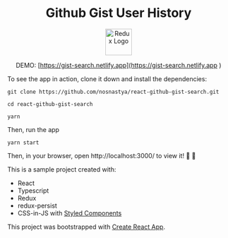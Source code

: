 <h1 align="center">Github Gist User History</h1>

<div align="center">

<img src='https://github.githubassets.com/images/modules/logos_page/Octocat.png' height='60' alt='Redux Logo' aria-label='redux.js.org' />

DEMO: [https://gist-search.netlify.app](https://gist-search.netlify.app
)

</div>


To see the app in action, clone it down and install the dependencies:

`git clone https://github.com/nosnastya/react-github-gist-search.git`

`cd react-github-gist-search`

`yarn`

Then, run the app

`yarn start`



Then, in your browser, open http://localhost:3000/ to view it! 🎉 🎉

This is a sample project created with:
- React
- Typescript
- Redux
- redux-persist
- CSS-in-JS with [Styled Components](https://styled-components.com/)


This project was bootstrapped with [Create React App](https://github.com/facebook/create-react-app).

